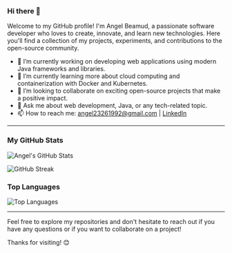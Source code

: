 ### Hi there 👋

<!--
**angelbeamud/angelbeamud** is a ✨ _special_ ✨ repository because its `README.md` (this file) appears on your GitHub profile.
-->

Welcome to my GitHub profile! I'm Angel Beamud, a passionate software developer who loves to create, innovate, and learn new technologies. Here you'll find a collection of my projects, experiments, and contributions to the open-source community.

- 🔭 I’m currently working on developing web applications using modern Java frameworks and libraries.
- 🌱 I’m currently learning more about cloud computing and containerization with Docker and Kubernetes.
- 👯 I’m looking to collaborate on exciting open-source projects that make a positive impact.
- 💬 Ask me about web development, Java, or any tech-related topic.
- 📫 How to reach me: [angel23261992@gmail.com](mailto:angel23261992@gmail.com) | [LinkedIn](https://www.linkedin.com/in/%C3%A1ngel-l%C3%B3pez-beamud-865102236/)

---

### My GitHub Stats

![Angel's GitHub Stats](https://github-readme-stats.vercel.app/api?username=angelbeamud&show_icons=true&theme=radical)

![GitHub Streak](https://streak-stats.demolab.com/?user=angelbeamud&theme=radical)

### Top Languages

![Top Languages](https://github-readme-stats.vercel.app/api/top-langs/?username=angelbeamud&layout=compact&theme=radical)

---

Feel free to explore my repositories and don't hesitate to reach out if you have any questions or if you want to collaborate on a project!

Thanks for visiting! 😊
